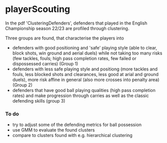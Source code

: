 # playerScouting

In the pdf 'ClusteringDefenders', defenders that played in the English Championship season 22/23 are profiled through clustering.

Three groups are found, that characterise the players into 

- defenders with good positioning and 'safe' playing style (able to clear, block shots, win ground and aerial duels)
 while not taking too many risks (few tackles, fouls; high pass completion rates, few failed or dispossessed carries)
 (Group 1)
- defenders with less safe playing style and positiong (more tackles and fouls, less blocked shots and clearances, 
 less good at arial and ground duels), more risk affine in general (also more crosses into penalty area) 
 (Group 2)
 - defenders that have good ball playing qualities (high pass completion rates) and make progression through carries 
 as well as the classic defending skills (group 3)


### To do
- try to adjust some of the defending metrics for ball possession
- use GMM to evaluate the found clusters
- compare to clusters found with e.g. hierarchical clustering

